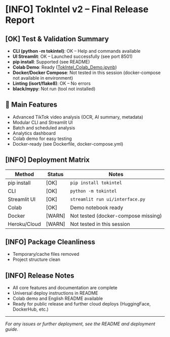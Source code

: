 # [INFO] TokIntel v2 – Final Release Report

## [OK] Test & Validation Summary

- **CLI (python -m tokintel)**: OK – Help and commands available
- **UI Streamlit**: OK – Launched successfully (see port 8501)
- **pip install**: Supported (see README)
- **Colab Demo**: Ready ([TokIntel_Colab_Demo.ipynb](TokIntel_Colab_Demo.ipynb))
- **Docker/Docker Compose**: Not tested in this session (docker-compose not available in environment)
- **Linting (isort/flake8)**: OK – No errors
- **black/mypy**: Not run (tool not installed)

## 🧩 Main Features

- Advanced TikTok video analysis (OCR, AI summary, metadata)
- Modular CLI and Streamlit UI
- Batch and scheduled analysis
- Analytics dashboard
- Colab demo for easy testing
- Docker-ready (see Dockerfile, docker-compose.yml)

## [INFO] Deployment Matrix

| Method         | Status      | Notes                                  |
|---------------|-------------|----------------------------------------|
| pip install   | [OK]           | `pip install tokintel`                 |
| CLI           | [OK]           | `python -m tokintel`                   |
| Streamlit UI  | [OK]           | `streamlit run ui/interface.py`        |
| Colab         | [OK]           | Demo notebook ready                    |
| Docker        | [WARN]️           | Not tested (docker-compose missing)    |
| Heroku/Cloud  | [WARN]️           | Not tested in this session             |

## [INFO] Package Cleanliness

- Temporary/cache files removed
- Project structure clean

## [INFO] Release Notes

- All core features and documentation are complete
- Universal deploy instructions in README
- Colab demo and English README available
- Ready for public release and further cloud deploys (HuggingFace, DockerHub, etc.)

---

*For any issues or further deployment, see the README and deployment guide.* 